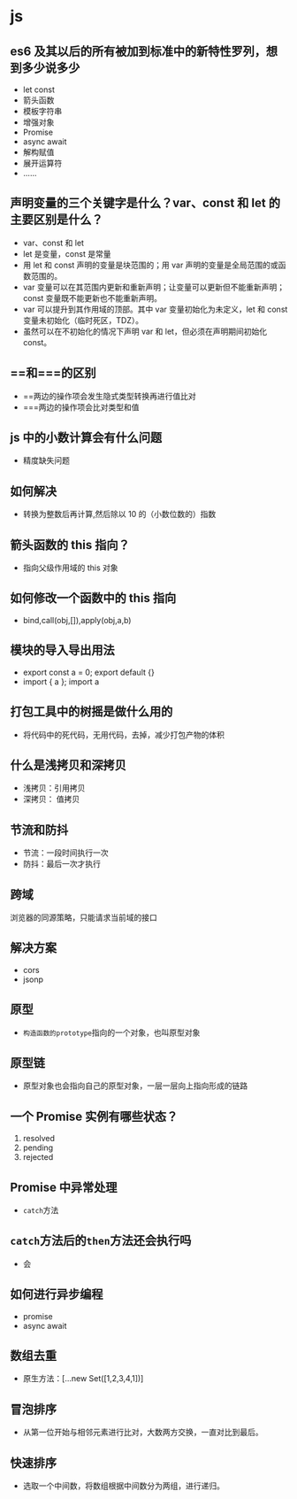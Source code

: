 # js

## es6 及其以后的所有被加到标准中的新特性罗列，想到多少说多少

- let const
- 箭头函数
- 模板字符串
- 增强对象
- Promise
- async await
- 解构赋值
- 展开运算符
- ......

## 声明变量的三个关键字是什么？var、const 和 let 的主要区别是什么？

- var、const 和 let
- let 是变量，const 是常量
- 用 let 和 const 声明的变量是块范围的；用 var 声明的变量是全局范围的或函数范围的。
- var 变量可以在其范围内更新和重新声明；让变量可以更新但不能重新声明；const 变量既不能更新也不能重新声明。
- var 可以提升到其作用域的顶部。其中 var 变量初始化为未定义，let 和 const 变量未初始化（临时死区，TDZ）。
- 虽然可以在不初始化的情况下声明 var 和 let，但必须在声明期间初始化 const。

## ==和===的区别

- ==两边的操作项会发生隐式类型转换再进行值比对
- ===两边的操作项会比对类型和值

## js 中的小数计算会有什么问题

- 精度缺失问题

## 如何解决

- 转换为整数后再计算,然后除以 10 的（小数位数的）指数

## 箭头函数的 this 指向？

- 指向父级作用域的 this 对象

## 如何修改一个函数中的 this 指向

- bind,call(obj,[]),apply(obj,a,b)

## 模块的导入导出用法

- export const a = 0; export default {}
- import { a }; import a

## 打包工具中的树摇是做什么用的

- 将代码中的死代码，无用代码，去掉，减少打包产物的体积

## 什么是浅拷贝和深拷贝

- 浅拷贝：引用拷贝
- 深拷贝： 值拷贝

## 节流和防抖

- 节流：一段时间执行一次
- 防抖：最后一次才执行

## 跨域

浏览器的同源策略，只能请求当前域的接口

## 解决方案

- cors
- jsonp

## 原型

- `构造函数的prototype`指向的一个对象，也叫原型对象

## 原型链

- 原型对象也会指向自己的原型对象，一层一层向上指向形成的链路

## 一个 Promise 实例有哪些状态？

1. resolved
2. pending
3. rejected

## Promise 中异常处理

- `catch`方法

## `catch`方法后的`then`方法还会执行吗

- 会

## 如何进行异步编程

- promise
- async await

## 数组去重

- 原生方法：[...new Set([1,2,3,4,1])]

## 冒泡排序

- 从第一位开始与相邻元素进行比对，大数两方交换，一直对比到最后。

## 快速排序

- 选取一个中间数，将数组根据中间数分为两组，进行递归。
